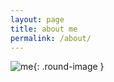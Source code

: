 ```yaml
---
layout: page
title: about me 
permalink: /about/
---
```


<style>
.round-image {
  border-radius: 50%
}
</style>

![me]({{site.url}}/assets/img/me.jpg){: .round-image }
